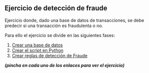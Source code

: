 Ejercicio de detección de fraude
--------------------------------

Ejercicio donde, dado una base de datos de transacciones,
se debe predecir si una transacción es fraudulenta o no.

Para ello el ejercicio se divide en las siguientes fases:
1. [Crear una base de datos](1_database.md)
2. [Crear el script en Python](2_python.md)
3. [Crear reglas de detección de Fraude](3_fraud.md)

***(pincha en cada uno de los enlaces para ver el ejercicio)***